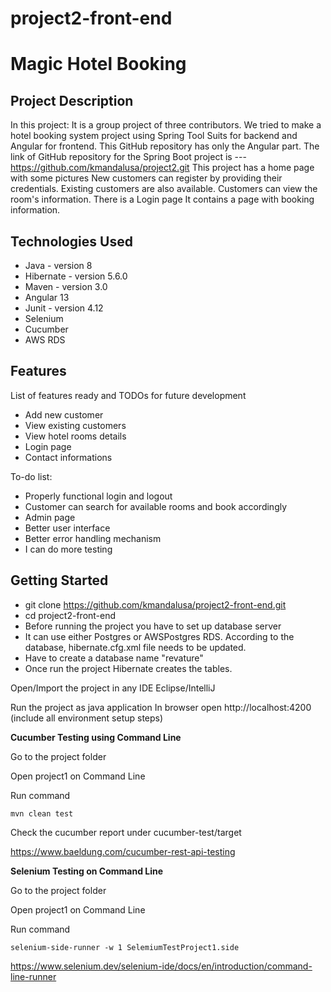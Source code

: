 # project2-front-end
# Magic Hotel Booking

## Project Description
In this project:
It is a group project of three contributors.
We tried to make a hotel booking system project using Spring Tool Suits for backend and Angular for frontend.
This GitHub repository has only the Angular part.
The link of GitHub repository for the Spring Boot project is ---https://github.com/kmandalusa/project2.git 
This project has a home page with some pictures
New customers can register by providing their credentials.
Existing customers are also available.
Customers can view the room's information.
There is a Login page
It contains a page with booking information.



## Technologies Used


* Java - version 8
* Hibernate - version 5.6.0
* Maven - version 3.0
* Angular 13
* Junit - version 4.12 
* Selenium  
* Cucumber  
* AWS RDS

## Features

List of features ready and TODOs for future development
* Add new customer
* View existing customers
* View hotel rooms details 
* Login page
* Contact informations

To-do list:
* Properly functional login and logout
* Customer can search for available rooms and book accordingly
* Admin page
* Better user interface
* Better error handling mechanism
* I can do more testing

## Getting Started


   
* git clone https://github.com/kmandalusa/project2-front-end.git
* cd project2-front-end
* Before running the project you have to set up database server
* It can use either Postgres or AWSPostgres RDS. According to the database, hibernate.cfg.xml file needs to  be updated.
* Have to create a database name "revature"
* Once run the project Hibernate creates the tables.


Open/Import the project in any IDE Eclipse/IntelliJ

Run the project as java application
In browser open http://localhost:4200
(include all environment setup steps)




**Cucumber Testing using Command Line**

Go to the project folder

Open project1 on Command Line

Run command

```
mvn clean test
```

Check the cucumber report under cucumber-test/target

https://www.baeldung.com/cucumber-rest-api-testing


**Selenium Testing on Command Line**

Go to the project folder

Open project1 on Command Line

Run command

```
selenium-side-runner -w 1 SelemiumTestProject1.side
```

https://www.selenium.dev/selenium-ide/docs/en/introduction/command-line-runner
